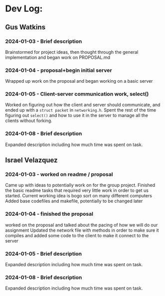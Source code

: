 # Dev Log:

## Gus Watkins

### 2024-01-03 - Brief description
Brainstormed for project ideas, then thought through the general implementation and began work on PROPOSAL.md

### 2024-01-04 - proposal+begin initial server
Wrapped up work on the proposal and began working on a basic server

### 2024-01-05 - Client-server communication work, select()
Worked on figuring out how the client and server should communicate, and ended up with a `struct packet` in `networking.h`.
Spent the rest of the time figuring out `select()` and how to use it in the server to manage all the clients without forking.

### 2024-01-08 - Brief description
Expanded description including how much time was spent on task.

## Israel Velazquez

### 2024-01-03 - worked on readme / proposal
Came up with ideas to potentially work on for the group project. Finished the basic readme tasks that required very little work in order to get us started. Current working idea is bogo sort on many different computers
Added base codefiles and makefile, potentially to be changed later

### 2024-01-04 - finished the proposal
worked on the proposal and talked about the pacing of how we will do our assignment
Updated the network file with methods in order to make sure it compiles and added some code to the client to make it connect to the server

### 2024-01-05 - Brief description
Expanded description including how much time was spent on task.

### 2024-01-08 - Brief description
Expanded description including how much time was spent on task.